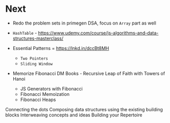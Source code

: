 # Next

- Redo the problem sets in primegen DSA, focus on `Array` part as well

- `HashTable` - <https://www.udemy.com/course/js-algorithms-and-data-structures-masterclass/>

- Essential Patterns = <https://lnkd.in/dccBt8MH>

  - `Two Pointers`
  - `Sliding Window`

- Memorize Fibonacci DM Books - Recursive Leap of Faith with Towers of Hanoi
  
  - JS Generators with Fibonacci
  - Fibonacci Memoization
  - Fibonacci Heaps

Connecting the dots
Composing data structures using the existing building blocks
Interweaving concepts and ideas
Building your Repertoire
